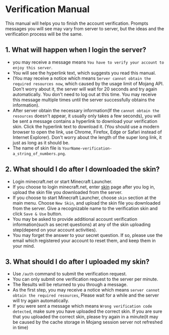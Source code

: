 # Verification Manual
This manual will helps you to finish the account verification. Prompts messages you will see may vary from server to server, but the ideas and the verification process will be the same.

## 1. What will happen when I login the server?

+ you may receive a message means `You have to verify your account to enjoy this server`.  
+ You will see the hyperlink text, which suggests you read this manual.
+ (You may receive a notice which means `Server cannot obtain the required resources now`, which caused by the usage limit of Mojang API. Don't worry about it, the server will wait for 20 seconds and try again automatically. You don't need to log out at this time. You may receive this message multiple times until the server successfully obtains the information).
+ After server obtain the necessary information(If the `cannot obtain the resources` doesn't appear, it usually only takes a few seconds), you will be sent a message contains a hyperlink to download your verification skin. Click the hyperlink text to download it. (You should use a modern browser to open the link, use Chrome, Firefox, Edge or Safari instead of Internet Explorer). Don't worry about the length of the super long link, it just as long as it should be.
+ The name of skin file is `YourName-verification-a_string_of_numbers.png`.

## 2. What should I do after I downloaded the skin?

+ Login minecraft.net or start Minecraft Launcher.
+ If you choose to login minecraft.net, enter [skin](https://my.minecraft.net/en-us/profile/skin) page after you log in, upload the skin file you downloaded from the server.
+ If you choose to start Minecraft Launcher, choose `skin` section at the main menu. Choose `New Skin`, and upload the skin file you downloaded from the server. Give a recognizable name to the verification skin and click `Save & Use` button.
+ You may be asked to provide additional account verification information(such as secret questions) at any of the skin uploading step(depend on your account activities).
+ You may forget the answer to your secret question. If so, please use the email which registered your account to reset them, and keep them in your mind.

## 3. What should I do after I uploaded my skin?

+ Use `/auth` command to submit the verification request.
+ You can only submit one verification request to the server per minute.
+ The Results will be returned to you through a message.
+ As the first step, you may receive a notice which means `server cannot obtain the required resources`, Please wait for a while and the server will try again automatically.
+ If you were sent a message which means `Wrong verification code detected`, make sure you have uploaded the correct skin. If you are sure that you uploaded the correct skin, please try again in a minute(it may be caused by the cache storage in Mojang session server not refreshed in time)